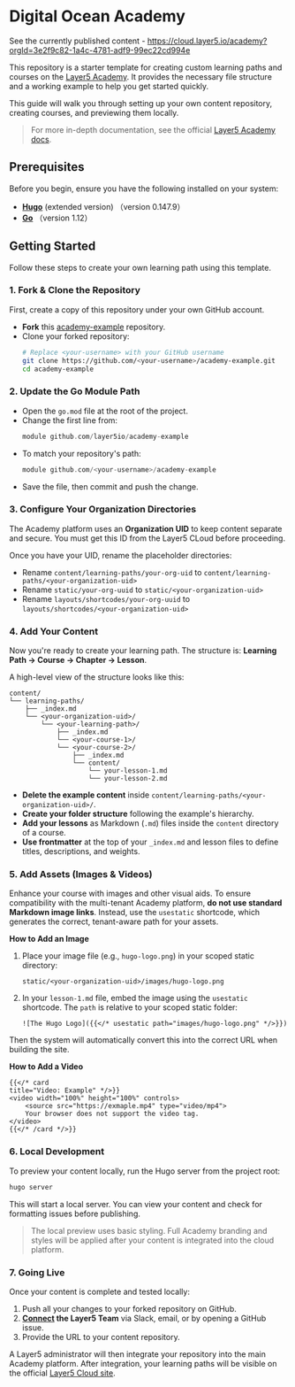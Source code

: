 
# Digital Ocean Academy 
See the currently published content - https://cloud.layer5.io/academy?orgId=3e2f9c82-1a4c-4781-adf9-99ec22cd994e

This repository is a starter template for creating custom learning paths and courses on the [Layer5 Academy](https://cloud.layer5.io/academy/overview). It provides the necessary file structure and a working example to help you get started quickly.

This guide will walk you through setting up your own content repository, creating courses, and previewing them locally.

> For more in-depth documentation, see the official [Layer5 Academy docs](https://docs.layer5.io/cloud/academy/).

## Prerequisites

Before you begin, ensure you have the following installed on your system:

  * [**Hugo**](https://gohugo.io/getting-started/installing/) (extended version) （version 0.147.9）
  * [**Go**](https://go.dev/doc/install) （version 1.12）

## Getting Started

Follow these steps to create your own learning path using this template.

### 1. Fork & Clone the Repository

First, create a copy of this repository under your own GitHub account.

  - **Fork** this [academy-example](https://github.com/layer5io/academy-example) repository.
  - Clone your forked repository:
    ```bash
    # Replace <your-username> with your GitHub username
    git clone https://github.com/<your-username>/academy-example.git
    cd academy-example
    ```

### 2. Update the Go Module Path

  - Open the `go.mod` file at the root of the project.
  - Change the first line from:
    ```go
    module github.com/layer5io/academy-example
    ```
  - To match your repository's path:
    ```go
    module github.com/<your-username>/academy-example
    ```
  - Save the file, then commit and push the change.

### 3. Configure Your Organization Directories

The Academy platform uses an **Organization UID** to keep content separate and secure. You must get this ID from the Layer5 CLoud before proceeding.

Once you have your UID, rename the placeholder directories:

  - Rename `content/learning-paths/your-org-uid` to `content/learning-paths/<your-organization-uid>`
  - Rename `static/your-org-uuid` to `static/<your-organization-uid>`
  - Rename `layouts/shortcodes/your-org-uuid` to `layouts/shortcodes/<your-organization-uid>`

### 4. Add Your Content

Now you're ready to create your learning path. The structure is: **Learning Path → Course → Chapter → Lesson**.

A high-level view of the structure looks like this:
  ```text
  content/
  └── learning-paths/
      ├── _index.md
      └── <your-organization-uid>/
          └── <your-learning-path>/
              ├── _index.md
              └── <your-course-1>/
              └── <your-course-2>/
                  ├── _index.md
                  └── content/
                      └── your-lesson-1.md
                      └── your-lesson-2.md
  ```

  - **Delete the example content** inside `content/learning-paths/<your-organization-uid>/`.
  - **Create your folder structure** following the example's hierarchy.
  - **Add your lessons** as Markdown (`.md`) files inside the `content` directory of a course.
  - **Use frontmatter** at the top of your `_index.md` and lesson files to define titles, descriptions, and weights.

### 5. Add Assets (Images & Videos)

Enhance your course with images and other visual aids. To ensure compatibility with the multi-tenant Academy platform, **do not use standard Markdown image links**. Instead, use the `usestatic` shortcode, which generates the correct, tenant-aware path for your assets.

**How to Add an Image**

1.  Place your image file (e.g., `hugo-logo.png`) in your scoped static directory:

    ```text
    static/<your-organization-uid>/images/hugo-logo.png
    ```
2.  In your `lesson-1.md` file, embed the image using the `usestatic` shortcode. The `path` is relative to your scoped static folder: 

    ```text
    ![The Hugo Logo]({{</* usestatic path="images/hugo-logo.png" */>}})
    ```

Then the system will automatically convert this into the correct URL when building the site.

**How to Add a Video**

```text
{{</* card 
title="Video: Example" */>}}
<video width="100%" height="100%" controls>
    <source src="https://exmaple.mp4" type="video/mp4">
    Your browser does not support the video tag.
</video>
{{</* /card */>}}
```

### 6. Local Development

To preview your content locally, run the Hugo server from the project root:

```bash
hugo server
```

This will start a local server. You can view your content and check for formatting issues before publishing.

> The local preview uses basic styling. Full Academy branding and styles will be applied after your content is integrated into the cloud platform.

### 7. Going Live

Once your content is complete and tested locally:

1.  Push all your changes to your forked repository on GitHub.
2.  **[Connect](https://layer5.io/company/contact) the Layer5 Team** via Slack, email, or by opening a GitHub issue.
3.  Provide the URL to your content repository.

A Layer5 administrator will then integrate your repository into the main Academy platform. After integration, your learning paths will be visible on the official [Layer5 Cloud site](https://cloud.layer5.io/academy/overview).


